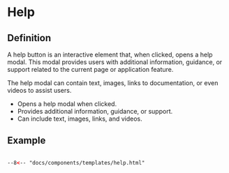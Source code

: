 # Help

## Definition

A help button is an interactive element that, when clicked, opens a help modal. This modal provides users with additional information, guidance, or support related to the current page or application feature.

The help modal can contain text, images, links to documentation, or even videos to assist users.

- Opens a help modal when clicked.
- Provides additional information, guidance, or support.
- Can include text, images, links, and videos.

## Example

```html

--8<-- "docs/components/templates/help.html"

```
